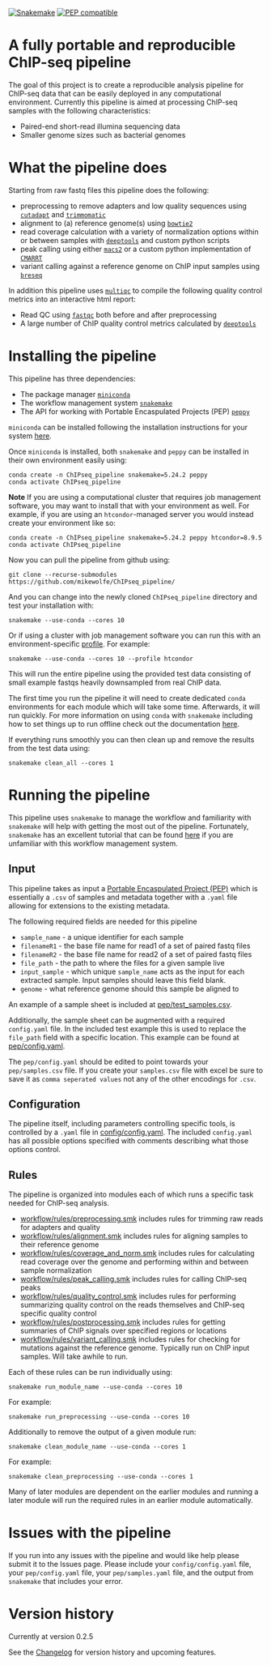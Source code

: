 [![Snakemake](https://img.shields.io/badge/snakemake-≥5.24.2-brightgreen.svg)](https://snakemake.bitbucket.io) [![PEP compatible](http://pepkit.github.io/img/PEP-compatible-green.svg)](http://pepkit.github.io)
# A fully portable and reproducible ChIP-seq pipeline

The goal of this project is to create a reproducible analysis pipeline for ChIP-seq data 
that can be easily deployed in any computational environment. Currently this pipeline is
aimed at processing ChIP-seq samples with the following 
characteristics:

- Paired-end short-read illumina sequencing data
- Smaller genome sizes such as bacterial genomes

# What the pipeline does
Starting from raw fastq files this pipeline does the following:

- preprocessing to remove adapters and low quality sequences using [`cutadapt`](https://cutadapt.readthedocs.io/en/stable/)
  and [`trimmomatic`](http://www.usadellab.org/cms/?page=trimmomatic)
- alignment to (a) reference genome(s) using [`bowtie2`](http://bowtie-bio.sourceforge.net/bowtie2/index.shtml)
- read coverage calculation with a variety of normalization options within or between samples 
  with [`deeptools`](https://deeptools.readthedocs.io/en/latest/) and custom python scripts 
- peak calling using either [`macs2`](https://github.com/macs3-project/MACS) or a custom python 
  implementation of [`CMARRT`](https://github.com/mikewolfe/CMARRT_python)
- variant calling against a reference genome on ChIP input samples using
  [`breseq`](https://barricklab.org/twiki/bin/view/Lab/ToolsBacterialGenomeResequencing)


In addition this pipeline uses [`multiqc`](https://multiqc.info/) to compile the 
following quality control metrics into an interactive html report:
- Read QC using [`fastqc`](https://www.bioinformatics.babraham.ac.uk/projects/fastqc/) both before and after preprocessing
- A large number of ChIP quality control metrics calculated by [`deeptools`](https://deeptools.readthedocs.io/en/latest/)

# Installing the pipeline

This pipeline has three dependencies:
- The package manager [`miniconda`](https://docs.conda.io/en/latest/miniconda.html)
- The workflow management system [`snakemake`](https://snakemake.readthedocs.io/en/stable/index.html)
- The API for working with Portable Encaspulated Projects (PEP) [`peppy`](http://peppy.databio.org/en/latest/)

`miniconda` can be installed following the installation instructions for your system [here](https://docs.conda.io/en/latest/miniconda.html).

Once `miniconda` is installed, both `snakemake` and `peppy` can be installed in their own environment easily using:
```
conda create -n ChIPseq_pipeline snakemake=5.24.2 peppy
conda activate ChIPseq_pipeline
```

**Note** If you are using a computational cluster that requires job management
software, you may want to install that with your environment as well.
For example, if you are using an `htcondor`-managed server you would
instead create your environment like so:
```
conda create -n ChIPseq_pipeline snakemake=5.24.2 peppy htcondor=8.9.5
conda activate ChIPseq_pipeline
```

Now you can pull the pipeline from github using:
```
git clone --recurse-submodules https://github.com/mikewolfe/ChIPseq_pipeline/
```

And you can change into the newly cloned `ChIPseq_pipeline` directory and test your installation with:
```
snakemake --use-conda --cores 10
```

Or if using a cluster with job management software you can run this
with an environment-specific
[profile](https://snakemake.readthedocs.io/en/v5.1.4/executable.html#profiles).
For example:
```
snakemake --use-conda --cores 10 --profile htcondor
```


This will run the entire pipeline using the provided test data consisting of small example fastqs heavily downsampled from real ChIP data. 

The first time you run the pipeline it will need to create dedicated `conda` environments for each module which will take some time. Afterwards, it will run quickly. For more information on using `conda` with `snakemake` including how to set things up to run offline check out the documentation [here](https://snakemake.readthedocs.io/en/stable/snakefiles/deployment.html#integrated-package-management).

If everything runs smoothly you can then clean up and remove the results from the test data using:
```
snakemake clean_all --cores 1
```

# Running the pipeline

This pipeline uses `snakemake` to manage the workflow and familiarity with `snakemake` will help with getting the most out of the pipeline. Fortunately, `snakemake` has an excellent tutorial that can be found [here](https://snakemake.readthedocs.io/en/stable/tutorial/tutorial.html) if you are unfamiliar with this workflow management system.

## Input

This pipeline takes as input a [Portable Encaspulated Project (PEP)](http://pep.databio.org/en/latest/) which is essentially a `.csv` of samples and metadata together with a `.yaml` file allowing for extensions to the existing metadata.

The following required fields are needed for this pipeline
- `sample_name` - a unique identifier for each sample
- `filenameR1` - the base file name for read1 of a set of paired fastq files
- `filenameR2` - the base file name for read2 of a set of paired fastq files
- `file_path` - the path to where the files for a given sample live
- `input_sample` - which unique `sample_name` acts as the input for each extracted sample.
Input samples should leave this field blank.
- `genome` - what reference genome should this sample be aligned to

An example of a sample sheet is included at [pep/test_samples.csv](pep/test_samples.csv).

Additionally, the sample sheet can be augmented with a required `config.yaml` file. In the included test example this is used to replace the `file_path` field with a specific location. This example can be found at [pep/config.yaml](pep/config.yaml).

The `pep/config.yaml` should be edited to point towards your `pep/samples.csv` file. If you create your `samples.csv` file with excel be sure to save it as `comma seperated values` not any of the other encodings for `.csv`.

## Configuration

The pipeline itself, including parameters controlling specific tools, is controlled by a `.yaml` file in [config/config.yaml](config/config.yaml). The included `config.yaml` has all possible options specified with comments describing what those options control.

## Rules

The pipeline is organized into modules each of which runs a specific task needed for ChIP-seq analysis.

- [workflow/rules/preprocessing.smk](workflow/rules/preprocessing.smk) includes rules for trimming raw reads for adapters and quality
- [workflow/rules/alignment.smk](workflow/rules/alignment.smk) includes rules for aligning samples to their reference genome
- [workflow/rules/coverage_and_norm.smk](workflow/rules/coverage_and_norm.smk) includes rules for calculating read coverage over the genome and performing within and between sample normalization
- [workflow/rules/peak_calling.smk](workflow/rules/peak_calling.smk) includes rules for calling ChIP-seq peaks
- [workflow/rules/quality_control.smk](workflow/rules/quality_control.smk) includes rules for performing summarizing quality control on the reads themselves and ChIP-seq specific quality control
- [workflow/rules/postprocessing.smk](workflow/rules/postprocessing.smk) includes rules for getting summaries of ChIP signals over specified regions or locations
- [workflow/rules/variant_calling.smk](workflow/rules/variant_calling.smk) includes rules for checking for mutations against the reference genome. Typically run on ChIP input samples. Will take awhile to run.

Each of these rules can be run individually using:
```
snakemake run_module_name --use-conda --cores 10
```

For example:
```
snakemake run_preprocessing --use-conda --cores 10
```

Additionally to remove the output of a given module run:
```
snakemake clean_module_name --use-conda --cores 1
```

For example:
```
snakemake clean_preprocessing --use-conda --cores 1
```

Many of later modules are dependent on the earlier modules and running a later module will run the required rules in an earlier module automatically.

# Issues with the pipeline

If you run into any issues with the pipeline and would like help please submit it to the Issues page. Please include your `config/config.yaml` file, your `pep/config.yaml` file, your `pep/samples.yaml` file, and the output from `snakemake` that includes your error.

# Version history


Currently at version 0.2.5


See the [Changelog](CHANGELOG.md) for version history and upcoming
features.
